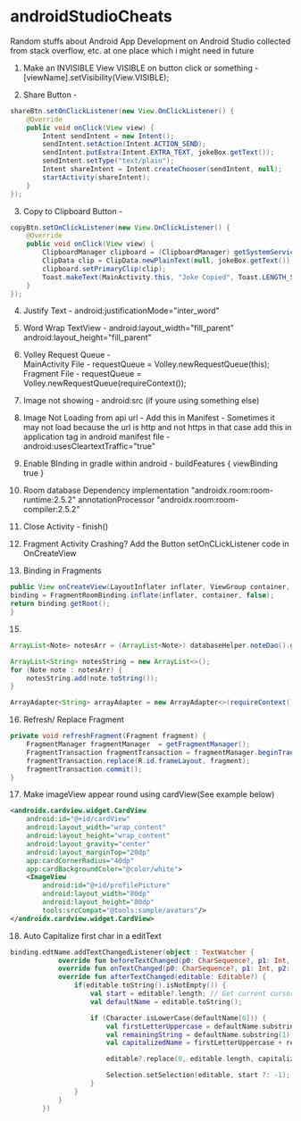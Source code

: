 # androidStudioCheats
Random stuffs about Android App Development on Android Studio collected from stack overflow, etc. at one place which i might need in future

1. Make an INVISIBLE View VISIBLE on button click or something - 
    [viewName].setVisibility(View.VISIBLE);

2. Share Button - 
```java
shareBtn.setOnClickListener(new View.OnClickListener() {
    @Override
    public void onClick(View view) {
        Intent sendIntent = new Intent();
        sendIntent.setAction(Intent.ACTION_SEND);
        sendIntent.putExtra(Intent.EXTRA_TEXT, jokeBox.getText());
        sendIntent.setType("text/plain");
        Intent shareIntent = Intent.createChooser(sendIntent, null);
        startActivity(shareIntent);
    }
});
```
 
3. Copy to Clipboard Button - 
```java
copyBtn.setOnClickListener(new View.OnClickListener() {
    @Override
    public void onClick(View view) {
        ClipboardManager clipboard = (ClipboardManager) getSystemService(Context.CLIPBOARD_SERVICE);
        ClipData clip = ClipData.newPlainText(null, jokeBox.getText());
        clipboard.setPrimaryClip(clip);
        Toast.makeText(MainActivity.this, "Joke Copied", Toast.LENGTH_SHORT).show();
    }
});
```

4. Justify Text - android:justificationMode="inter_word"

5. Word Wrap TextView - 
    android:layout_width="fill_parent"
    android:layout_height="fill_parent"

7. Volley Request Queue -  
      MainActivity File - requestQueue = Volley.newRequestQueue(this);
      Fragment File - requestQueue = Volley.newRequestQueue(requireContext());

8. Image not showing -
      android:src (if youre using something else)

9. Image Not Loading from api url - 
      Add this in Manifest - <uses-permission android:name="android.permission.ACCESS_NETWORK_STATE"/>
      Sometimes it may not load because the url is http and not https in that case add this in application tag in android manifest file - 
        android:usesCleartextTraffic="true"

10. Enable BInding 
    in gradle within android - buildFeatures { viewBinding true }

11. Room database Dependency
    implementation "androidx.room:room-runtime:2.5.2"
    annotationProcessor "androidx.room:room-compiler:2.5.2"

12. Close Activity - finish()

13. Fragment Activity Crashing? Add the Button setOnCLickListener code in OnCreateView 

14. Binding in Fragments
```java
public View onCreateView(LayoutInflater inflater, ViewGroup container, Bundle savedInstanceState) {
binding = FragmentRoomBinding.inflate(inflater, container, false);
return binding.getRoot();
}
```

15.     
```java
ArrayList<Note> notesArr = (ArrayList<Note>) databaseHelper.noteDao().getAllNotes();

ArrayList<String> notesString = new ArrayList<>();
for (Note note : notesArr) {
    notesString.add(note.toString());
}

ArrayAdapter<String> arrayAdapter = new ArrayAdapter<>(requireContext(), android.R.layout.simple_list_item_1, notesString);
```

16. Refresh/ Replace Fragment
```java
private void refreshFragment(Fragment fragment) {
    FragmentManager fragmentManager  = getFragmentManager();
    FragmentTransaction fragmentTransaction = fragmentManager.beginTransaction();
    fragmentTransaction.replace(R.id.frameLayout, fragment);
    fragmentTransaction.commit();
}
```

17. Make imageView appear round using cardView(See example below)

```xml
<androidx.cardview.widget.CardView
    android:id="@+id/cardView"
    android:layout_width="wrap_content"
    android:layout_height="wrap_content"
    android:layout_gravity="center"
    android:layout_marginTop="20dp"
    app:cardCornerRadius="40dp"
    app:cardBackgroundColor="@color/white">
    <ImageView
        android:id="@+id/profilePicture"
        android:layout_width="80dp"
        android:layout_height="80dp"
        tools:srcCompat="@tools:sample/avatars"/>
</androidx.cardview.widget.CardView>
```

18. Auto Capitalize first char in a editText
```kotlin
binding.edtName.addTextChangedListener(object : TextWatcher {
            override fun beforeTextChanged(p0: CharSequence?, p1: Int, p2: Int, p3: Int) {}
            override fun onTextChanged(p0: CharSequence?, p1: Int, p2: Int, p3: Int) {}
            override fun afterTextChanged(editable: Editable?) {
                if(editable.toString().isNotEmpty()) {
                    val start = editable?.length; // Get current cursor position (end)
                    val defaultName = editable.toString();

                    if (Character.isLowerCase(defaultName[0])) {
                        val firstLetterUppercase = defaultName.substring(0, 1).toUpperCase();
                        val remainingString = defaultName.substring(1);
                        val capitalizedName = firstLetterUppercase + remainingString;

                        editable?.replace(0, editable.length, capitalizedName);

                        Selection.setSelection(editable, start ?: -1);
                    }
                }
            }
        })
```
